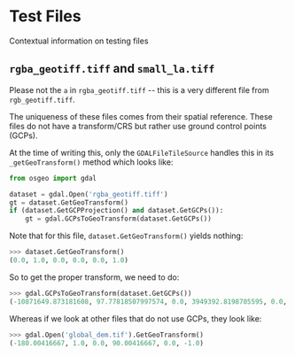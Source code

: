 # Test Files

Contextual information on testing files

## `rgba_geotiff.tiff` and `small_la.tiff`

Please not the `a` in `rgba_geotiff.tiff` -- this is a very different file
from `rgb_geotiff.tiff`.

The uniqueness of these files comes from their spatial reference.
These files do not have a transform/CRS but rather use ground control points
(GCPs).

At the time of writing this, only the `GDALFileTileSource` handles this in
its `_getGeoTransform()` method which looks like:

```py
from osgeo import gdal

dataset = gdal.Open('rgba_geotiff.tiff')
gt = dataset.GetGeoTransform()
if (dataset.GetGCPProjection() and dataset.GetGCPs()):
    gt = gdal.GCPsToGeoTransform(dataset.GetGCPs())
```

Note that for this file, `dataset.GetGeoTransform()` yields nothing:

```py
>>> dataset.GetGeoTransform()
(0.0, 1.0, 0.0, 0.0, 0.0, 1.0)
```

So to get the proper transform, we need to do:

```py
>>> gdal.GCPsToGeoTransform(dataset.GetGCPs())
(-10871649.873181608, 97.77818507997574, 0.0, 3949392.8198705595, 0.0, -97.72497866707454)
```

Whereas if we look at other files that do not use GCPs, they look like:

```py
>>> gdal.Open('global_dem.tif').GetGeoTransform()
(-180.00416667, 1.0, 0.0, 90.00416667, 0.0, -1.0)
```
